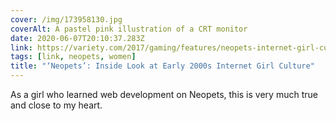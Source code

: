 ```yaml
---
cover: /img/173958130.jpg
coverAlt: A pastel pink illustration of a CRT monitor
date: 2020-06-07T20:10:37.283Z
link: https://variety.com/2017/gaming/features/neopets-internet-girl-culture-1202897761/
tags: [link, neopets, women]
title: "‘Neopets’: Inside Look at Early 2000s Internet Girl Culture"
---
```


As a girl who learned web development on Neopets, this is very much true and close to my heart.
